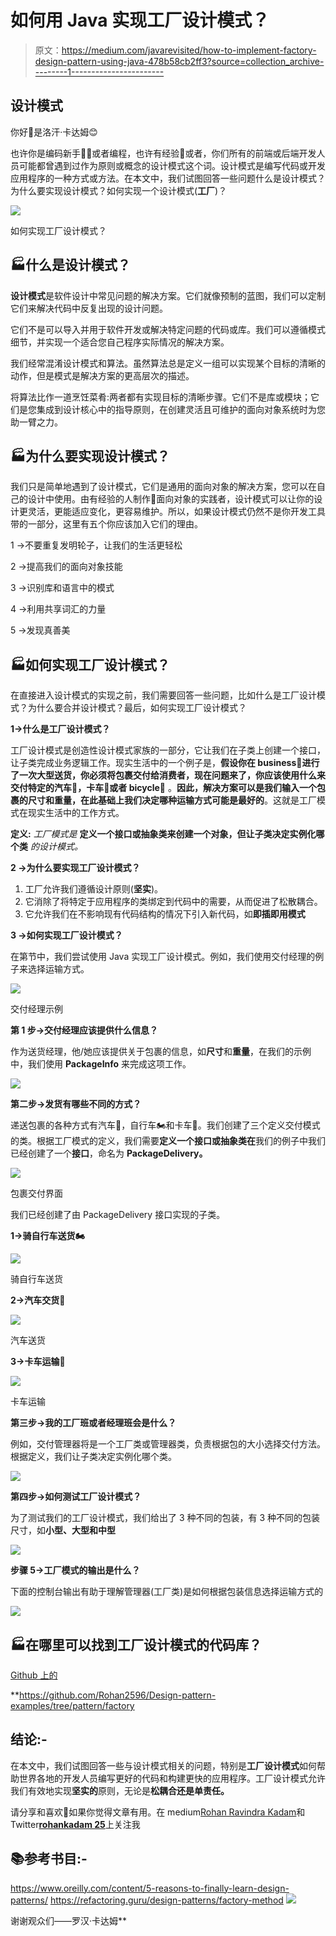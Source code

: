 # 如何用 Java 实现工厂设计模式？

> 原文：<https://medium.com/javarevisited/how-to-implement-factory-design-pattern-using-java-478b58cb2ff3?source=collection_archive---------1----------------------->

## 设计模式

你好👋是洛汗·卡达姆😊

也许你是编码新手👩‍💻或者编程，也许有经验👴或者，你们所有的前端或后端开发人员可能都曾遇到过作为原则或概念的设计模式这个词。设计模式是编写代码或开发应用程序的一种方式或方法。在本文中，我们试图回答一些问题什么是设计模式？为什么要实现设计模式？如何实现一个设计模式(**工厂**)？

[![](img/e177bc51ea7b0bd0cd9e7cb06f0cc57e.png)](http://javarevisited.blogspot.sg/2011/12/factory-design-pattern-java-example.html#axzz51cvxH5kW)

如何实现工厂设计模式？

## 🏭什么是设计模式？

**设计模式**是软件设计中常见问题的解决方案。它们就像预制的蓝图，我们可以定制它们来解决代码中反复出现的设计问题。

它们不是可以导入并用于软件开发或解决特定问题的代码或库。我们可以遵循模式细节，并实现一个适合您自己程序实际情况的解决方案。

我们经常混淆设计模式和算法。虽然算法总是定义一组可以实现某个目标的清晰的动作，但是模式是解决方案的更高层次的描述。

将算法比作一道烹饪菜肴:两者都有实现目标的清晰步骤。它们不是库或模块；它们是您集成到设计核心中的指导原则，在创建灵活且可维护的面向对象系统时为您助一臂之力。

## 🏭为什么要实现设计模式？

我们只是简单地遇到了设计模式，它们是通用的面向对象的解决方案，您可以在自己的设计中使用。由有经验的人制作👴面向对象的实践者，设计模式可以让你的设计更灵活，更能适应变化，更容易维护。所以，如果设计模式仍然不是你开发工具带的一部分，这里有五个你应该加入它们的理由。

1 →不要重复发明轮子，让我们的生活更轻松

2 →提高我们的面向对象技能

3 →识别库和语言中的模式

4 →利用共享词汇的力量

5 →发现真善美

## 🏭如何实现工厂设计模式？

在直接进入设计模式的实现之前，我们需要回答一些问题，比如什么是工厂设计模式？为什么要合并设计模式？最后，如何实现工厂设计模式？

**1→什么是工厂设计模式？**

工厂设计模式是创造性设计模式家族的一部分，它让我们在子类上创建一个接口，让子类完成业务逻辑工作。现实生活中的一个例子是，**假设你在 business🛒进行了一次大型送货，你必须将包裹交付给消费者，现在问题来了，你应该使用什么来交付特定的汽车🚗，卡车🚚或者 bicycle🛵** 。**因此，解决方案可以是我们输入一个包裹的尺寸和重量，在此基础上我们决定哪种运输方式可能是最好的**。这就是工厂模式在现实生活中的工作方式。

**定义:**
*工厂模式是* **定义一个接口或抽象类来创建一个对象，但让子类决定实例化哪个类** *的设计模式。*

**2 →为什么要实现工厂设计模式？**

1.  工厂允许我们遵循设计原则(**坚实**)。
2.  它消除了将特定于应用程序的类绑定到代码中的需要，从而促进了松散耦合。
3.  它允许我们在不影响现有代码结构的情况下引入新代码，如**即插即用模式**

**3 →如何实现工厂设计模式？**

在第节中，我们尝试使用 Java 实现工厂设计模式。例如，我们使用交付经理的例子来选择运输方式。

[![](img/f2790ecef3388ac749c41147cbc358eb.png)](https://javarevisited.blogspot.com/2017/02/5-difference-between-constructor-and-factory-method-in-java.html)

交付经理示例

**第 1 步→交付经理应该提供什么信息？**

作为送货经理，他/她应该提供关于包裹的信息，如**尺寸**和**重量**，在我们的示例中，我们使用 **PackageInfo** 来完成这项工作。

[![](img/7f39e98414eacec8d447ee747d2b5c9e.png)](https://javarevisited.blogspot.com/2018/02/top-5-java-design-pattern-courses-for-developers.html)

**第二步→发货有哪些不同的方式？**

递送包裹的各种方式有汽车🚗，自行车🏍和卡车🚚。我们创建了三个定义交付模式的类。根据工厂模式的定义，我们需要**定义一个接口或抽象类在**我们的例子中我们已经创建了一个**接口**，命名为 **PackageDelivery。**

[![](img/678aa779c819c1983d86fa7293c1c4e0.png)](https://javarevisited.blogspot.com/2020/05/object-oriented-programming-questions-answers.html#axzz6vwZEctyQ)

包裹交付界面

我们已经创建了由 PackageDelivery 接口实现的子类。

**1→骑自行车送货🏍**

[![](img/f8730f8c86aa00184bf670f0d75175bb.png)](https://www.java67.com/2016/07/top-5-object-oriented-design-interview-questions.html)

骑自行车送货

**2→汽车交货**🚗

[![](img/855b0776565f05f85c4110d01680af76.png)](https://www.java67.com/2016/10/top-5-object-oriented-analysis-and-design-patterns-book-java.html)

汽车送货

**3→卡车运输**🚚

![](img/fb88af46024784f86af46edfdb4968a7.png)

卡车运输

**第三步→我的工厂班或者经理班会是什么？**

例如，交付管理器将是一个工厂类或管理器类，负责根据包的大小选择交付方法。根据定义，我们让子类决定实例化哪个类。

![](img/9a03556e81920d18c480d95b83a96fb4.png)

**第四步→如何测试工厂设计模式？**

为了测试我们的工厂设计模式，我们给出了 3 种不同的包装，有 3 种不同的包装尺寸，如**小型、大型和中型**

![](img/8a97b374f52561c618847a20c26f24ca.png)

**步骤 5→工厂模式的输出是什么？**

下面的控制台输出有助于理解管理器(工厂类)是如何根据包装信息选择运输方式的

![](img/3e9aea66e57ffcac71e455d489d6b8a5.png)

## 🏭在哪里可以找到工厂设计模式的代码库？

[Github 上的](https://github.com/Rohan2596)

**<https://github.com/Rohan2596/Design-pattern-examples/tree/pattern/factory>  

## 结论:-

在本文中，我们试图回答一些与设计模式相关的问题，特别是**工厂设计模式**如何帮助世界各地的开发人员编写更好的代码和构建更快的应用程序。工厂设计模式允许我们有效地实现**坚实的**原则，无论是**松耦合还是单责任。**

请分享和喜欢💖如果你觉得文章有用。在 medium[Rohan Ravindra Kadam](https://medium.com/u/a1b33b7cda75?source=post_page-----478b58cb2ff3--------------------------------)和 Twitter[**rohankadam 25**](https://twitter.com/rohankadam25)上关注我

## 📚参考书目:-

<https://www.oreilly.com/content/5-reasons-to-finally-learn-design-patterns/>  <https://refactoring.guru/design-patterns/factory-method>  ![](img/414bc1c7402a217cfcaf8545c237ad01.png)

谢谢观众们——罗汉·卡达姆**